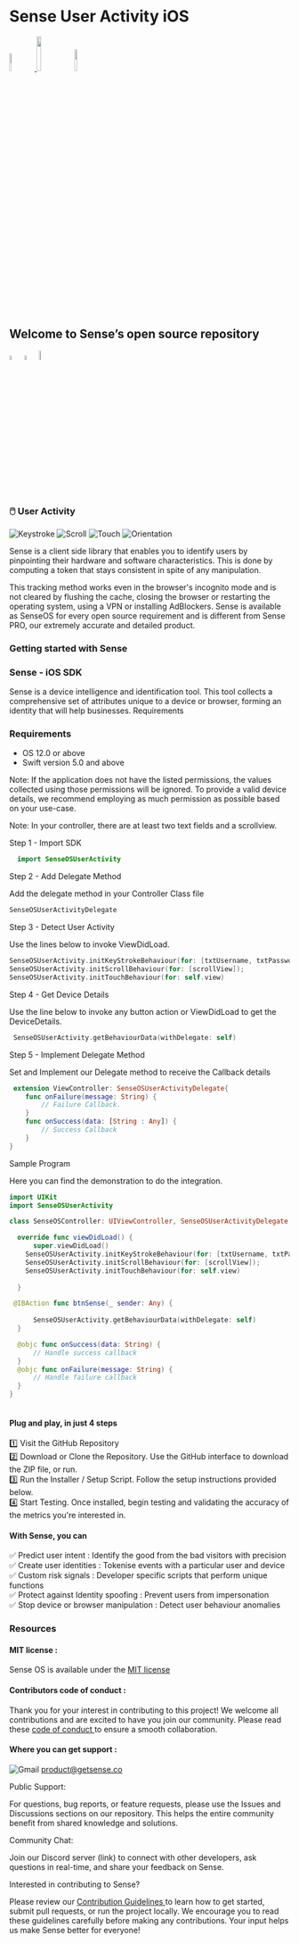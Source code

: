 <h1>Sense User Activity iOS</h1>

<p width="100%">
    <a href="https://github.com/sense-opensource/sense-user-activity-ios/blob/main/LICENSE">
        <img width="9%" src="https://custom-icon-badges.demolab.com/github/license/denvercoder1/custom-icon-badges?logo=law">
    </a>
    <img width="12.6%" src="https://badge-generator.vercel.app/api?icon=Github&label=Last%20Commit&status=May&color=6941C6"/> 
    <a href="https://discord.gg/hzNHTpwt">
        <img width="10%" src="https://badge-generator.vercel.app/api?icon=Discord&label=Discord&status=Live&color=6941C6"> 
    </a>
</p>

<h2>Welcome to Sense’s open source repository</h2>

<p width="100%">  
<img width="4.5%" src="https://custom-icon-badges.demolab.com/badge/Fork-orange.svg?logo=fork">
<img width="4.5%" src="https://custom-icon-badges.demolab.com/badge/Star-yellow.svg?logo=star">
<img width="6.5%" src="https://custom-icon-badges.demolab.com/badge/Commit-green.svg?logo=git-commit&logoColor=fff"> 
</p>

   ### 🖱️ User Activity

![Keystroke](https://img.shields.io/badge/Keystroke-blue)
![Scroll](https://img.shields.io/badge/Scroll_Metrics-green)
![Touch](https://img.shields.io/badge/Touch_Metrics-orange)
![Orientation](https://img.shields.io/badge/Orientation-purple)

<p> Sense is a client side library that enables you to identify users by pinpointing their hardware and software characteristics. This is done by computing a token that stays consistent in spite of any manipulation.</p>                           
<p> This tracking method works even in the browser's incognito mode and is not cleared by flushing the cache, closing the browser or restarting the operating system, using a VPN or installing AdBlockers. Sense is available as SenseOS for every open source requirement and is different from Sense PRO, our extremely accurate and detailed product.</p>

<h3>Getting started with Sense </h3>

<h3>Sense - iOS SDK</h3>

Sense is a device intelligence and identification tool. This tool collects a comprehensive set of attributes unique to a device or browser, forming an identity that will help businesses.
Requirements

<h3>Requirements</h3>

* OS 12.0 or above
* Swift version 5.0 and above

Note: If the application does not have the listed permissions, the values collected using those permissions will be ignored. To provide a valid device details, we recommend employing as much permission as possible based on your use-case.

Note: In your controller, there are at least two text fields and a scrollview.

Step 1 - Import SDK

```swift
  import SenseOSUserActivity
````
Step 2 - Add Delegate Method

Add the delegate method in your Controller Class file
````swift
SenseOSUserActivityDelegate
````

Step 3 - Detect User Activity

Use the lines below to invoke ViewDidLoad.

```swift
SenseOSUserActivity.initKeyStrokeBehaviour(for: [txtUsername, txtPassword]);
SenseOSUserActivity.initScrollBehaviour(for: [scrollView]);
SenseOSUserActivity.initTouchBehaviour(for: self.view)
```

Step 4 - Get Device Details

Use the line below to invoke any button action or ViewDidLoad to get the DeviceDetails.

```swift
 SenseOSUserActivity.getBehaviourData(withDelegate: self)

```

Step 5 - Implement Delegate Method

Set and Implement our Delegate method to receive the Callback details

```swift
 extension ViewController: SenseOSUserActivityDelegate{
    func onFailure(message: String) {
        // Failure Callback.
    }
    func onSuccess(data: [String : Any]) {
        // Success Callback
    }
}

```

Sample Program

Here you can find the demonstration to do the integration.

```swift
import UIKit
import SenseOSUserActivity

class SenseOSController: UIViewController, SenseOSUserActivityDelegate {

  override func viewDidLoad() {
      super.viewDidLoad()
	SenseOSUserActivity.initKeyStrokeBehaviour(for: [txtUsername, txtPassword]);
	SenseOSUserActivity.initScrollBehaviour(for: [scrollView]);
	SenseOSUserActivity.initTouchBehaviour(for: self.view)
      
  }

 @IBAction func btnSense(_ sender: Any) {
     
      SenseOSUserActivity.getBehaviourData(withDelegate: self)
  }

  @objc func onSuccess(data: String) {     
      // Handle success callback
  }
  @objc func onFailure(message: String) {
      // Handle failure callback
  }
}
  
``` 

<h4>Plug and play, in just 4 steps</h3>  

1️⃣ Visit the GitHub Repository</br>
2️⃣ Download or Clone the Repository. Use the GitHub interface to download the ZIP file, or run.</br>
3️⃣ Run the Installer / Setup Script. Follow the setup instructions provided below.</br>
4️⃣ Start Testing. Once installed, begin testing and validating the accuracy of the metrics you're interested in.</br>

#### With Sense, you can  

✅ Predict user intent : Identify the good from the bad visitors with precision  
✅ Create user identities : Tokenise events with a particular user and device  
✅ Custom risk signals : Developer specific scripts that perform unique functions  
✅ Protect against Identity spoofing : Prevent users from impersonation  
✅ Stop device or browser manipulation : Detect user behaviour anomalies 

### Resources 

#### MIT license : 

Sense OS is available under the <a href="https://github.com/sense-opensource/sense-user-activity-ios/blob/main/LICENSE"> MIT license </a>

#### Contributors code of conduct : 

Thank you for your interest in contributing to this project! We welcome all contributions and are excited to have you join our community. Please read these <a href="https://github.com/sense-opensource/sense-user-activity-ios/blob/main/code_of_conduct.md"> code of conduct </a> to ensure a smooth collaboration.

#### Where you can get support :     
![Gmail](https://img.shields.io/badge/Gmail-D14836?logo=gmail&logoColor=white)       product@getsense.co 

Public Support:

For questions, bug reports, or feature requests, please use the Issues and Discussions sections on our repository. This helps the entire community benefit from shared knowledge and solutions.

Community Chat:

Join our Discord server (link) to connect with other developers, ask questions in real-time, and share your feedback on Sense.

Interested in contributing to Sense?

Please review our <a href="https://github.com/sense-opensource/sense-user-activity-ios/blob/main/CONTRIBUTING.md"> Contribution Guidelines </a> to learn how to get started, submit pull requests, or run the project locally. We encourage you to read these guidelines carefully before making any contributions. Your input helps us make Sense better for everyone!
